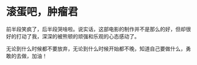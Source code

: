 # 滚蛋吧，肿瘤君

前半段笑疯了，后半段哭啥啦。说实话，这部电影的制作并不是那么的好，但却很好的打动了我，深深的被熊顿的顽强和乐观的心态感动了。

无论到什么时候都不要放弃，无论到什么时候开始都不晚，知道自己要做什么，勇敢的去做，加油！
